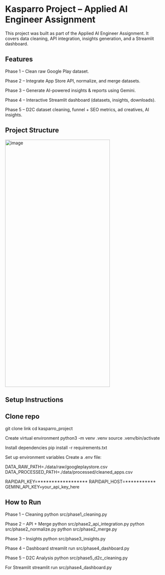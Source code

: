 # Kasparro Project – Applied AI Engineer Assignment

This project was built as part of the Applied AI Engineer Assignment.
It covers data cleaning, API integration, insights generation, and a Streamlit dashboard.

## Features

Phase 1 – Clean raw Google Play dataset.

Phase 2 – Integrate App Store API, normalize, and merge datasets.

Phase 3 – Generate AI-powered insights & reports using Gemini.

Phase 4 – Interactive Streamlit dashboard (datasets, insights, downloads).

Phase 5 – D2C dataset cleaning, funnel + SEO metrics, ad creatives, AI insights.

## Project Structure
<img width="340" height="801" alt="image" src="https://github.com/user-attachments/assets/c4276302-e5b4-4025-b4ca-db6729d82928" />


## Setup Instructions

## Clone repo

git clone link
cd kasparro_project

Create virtual environment
python3 -m venv .venv
source .venv/bin/activate


Install dependencies
pip install -r requirements.txt

Set up environment variables
Create a .env file:

DATA_RAW_PATH=./data/raw/googleplaystore.csv
DATA_PROCESSED_PATH=./data/processed/cleaned_apps.csv

RAPIDAPI_KEY=******************
RAPIDAPI_HOST=***********
GEMINI_API_KEY=your_api_key_here


## How to Run
Phase 1 – Cleaning
python src/phase1_cleaning.py

Phase 2 – API + Merge
python src/phase2_api_integration.py
python src/phase2_normalize.py
python src/phase2_merge.py

Phase 3 – Insights
python src/phase3_insights.py

Phase 4 – Dashboard
streamlit run src/phase4_dashboard.py

Phase 5 – D2C Analysis
python src/phase5_d2c_cleaning.py

For Streamlit
streamlit run src/phase4_dashboard.py
